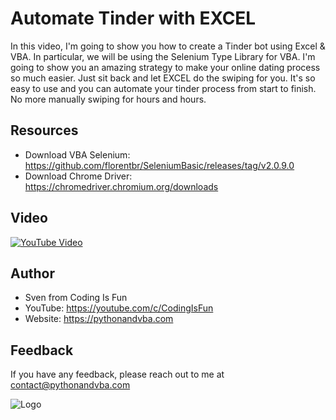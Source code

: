 
# Automate Tinder with EXCEL

In this video, I'm going to show you how to create a Tinder bot using Excel & VBA. In particular, we will be using the Selenium Type Library for VBA. I'm going to show you an amazing strategy to make your online dating process so much easier. Just sit back and let EXCEL do the swiping for you. It's so easy to use and you can automate your tinder process from start to finish. No more manually swiping for hours and hours.

## Resources
- Download VBA Selenium: https://github.com/florentbr/SeleniumBasic/releases/tag/v2.0.9.0
- Download Chrome Driver: https://chromedriver.chromium.org/downloads


## Video

[![YouTube Video](https://img.youtube.com/vi/EvvmOVyQaVY/0.jpg)](https://youtu.be/EvvmOVyQaVY)


## Author

- Sven from Coding Is Fun
- YouTube: https://youtube.com/c/CodingIsFun
- Website: https://pythonandvba.com



## Feedback

If you have any feedback, please reach out to me at contact@pythonandvba.com


![Logo](https://www.pythonandvba.com/banner-img)

